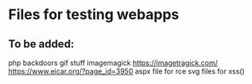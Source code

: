 # Files for testing webapps

## To be added:

php backdoors
gif stuff
imagemagick
https://imagetragick.com/
https://www.eicar.org/?page_id=3950
aspx file for rce
svg files for xss()
